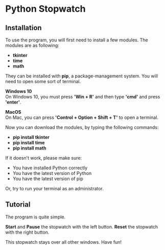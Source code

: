# Python Stopwatch

## Installation  

To use the program, you will first need to install a few modules. The modules are as following:  

* **tkinter** 
* **time** 
* **math**  

They can be installed with **pip**, a package-management system. You will need to open some sort of terminal.  

**Windows 10**  
On Windows 10, you must press **'Win + R'** and then type **'cmd'** and press **'enter'**.  

**MacOS**  
On Mac, you can press **'Control + Option + Shift + T'** to open a terminal.  

Now you can download the modules, by typing the following commands:  

* **pip install tkinter**
* **pip install time**
* **pip install math**

If it doesn't work, please make sure:  

* You have installed Python correctly 
* You have the latest version of Python
* You have the latest version of pip  

Or, try to run your terminal as an administrator.  

## Tutorial  

The program is quite simple.

**Start** and **Pause** the stopwatch with the left button.
**Reset** the stopwatch with the right button.

This stopwatch stays over all other windows. Have fun!
